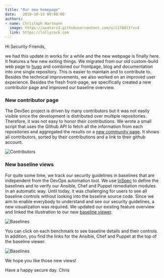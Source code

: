 ```yaml
---
title: "Our new homepage"
date:   2018-10-15 09:00:00
authors:
- name: Christoph Hartmann
  image: https://avatars3.githubusercontent.com/u/1178413?v=4
  link: https://lollyrock.com
---
```


Hi Security-Friends,

we had this update in works for a while and the new webpage is finally here. It features a few new exiting things. We migrated from our old custom-build web page to [hugo](https://gohugo.io/) and combined our frontpage, blog and documentation into one single repository. This is easier to maintain and to contribute to. Besides the technical improvements, we also worked on an improved user experience. Besides the fresh front-page, we specifically created a new contributor page and improved our baseline overview.

### New contributor page

The DevSec project is driven by many contributors but it was not easily visible since the development is distributed over multiple repositories. Therefore, it was not easy to honor their contributions. We wrote a small script that uses the Github API to fetch all the information from each repositories and aggregated the results on a [new community page](https://dev-sec.io/community/). It shows all contributors, sorted by their contributions and a link to their github account.

![Contributors](/images/page_contributors.png)

### New baseline views

For quite some time, we track our security guidelines in baselines that are independent from the DevOps automation tool. We use [InSpec](https://inspec.io) to define the baselines and to verify our Ansible, Chef and Puppet remediation modules in an automatic way. Until today, it was challenging for users to see all baseline controls without looking into the bsseline source code. Since we aim to enable everybody to understand and see our security guidelines, a new visualization was required. We updated our existing feature overview and linked the illustration to our new [baseline viewer](https://github.com/arlimus/inspeculus).

![Baselines](/images/page_overview.png)

You can click on each benchmark to see baseline details and their controls. In addition, you find the links for the Ansible, Chef and Puppet at the top of the baseline viewer.

![Baselines](/images/page_baselines.png)

We hope you like those new views!

Have a happy secure day.
Chris